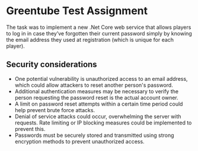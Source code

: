 # Greentube Test Assignment

The task was to implement a new .Net Core web service that allows players to log in in case they’ve forgotten their current password simply by knowing the email address they used at registration (which is unique for each player).

## Security considerations

* One potential vulnerability is unauthorized access to an email address, which could allow attackers to reset another person's password.
* Additional authentication measures may be necessary to verify the person requesting the password reset is the actual account owner.
* A limit on password reset attempts within a certain time period could help prevent brute force attacks.
* Denial of service attacks could occur, overwhelming the server with requests. Rate limiting or IP blocking measures could be implemented to prevent this.
* Passwords must be securely stored and transmitted using strong encryption methods to prevent unauthorized access.